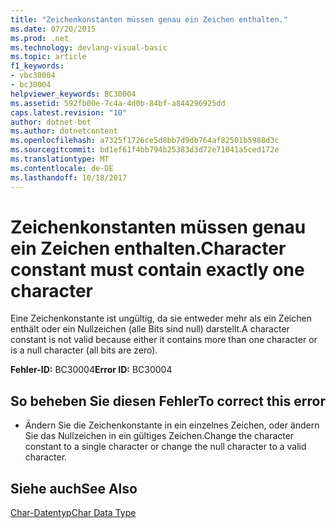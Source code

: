 ```yaml
---
title: "Zeichenkonstanten müssen genau ein Zeichen enthalten."
ms.date: 07/20/2015
ms.prod: .net
ms.technology: devlang-visual-basic
ms.topic: article
f1_keywords:
- vbc30004
- bc30004
helpviewer_keywords: BC30004
ms.assetid: 592fb00e-7c4a-4d0b-84bf-a844296925dd
caps.latest.revision: "10"
author: dotnet-bot
ms.author: dotnetcontent
ms.openlocfilehash: a7325f1726ce5d8bb7d9db764af82501b5988d3c
ms.sourcegitcommit: bd1ef61f4bb794b25383d3d72e71041a5ced172e
ms.translationtype: MT
ms.contentlocale: de-DE
ms.lasthandoff: 10/18/2017
---
```

# <a name="character-constant-must-contain-exactly-one-character"></a><span data-ttu-id="67e28-102">Zeichenkonstanten müssen genau ein Zeichen enthalten.</span><span class="sxs-lookup"><span data-stu-id="67e28-102">Character constant must contain exactly one character</span></span>
<span data-ttu-id="67e28-103">Eine Zeichenkonstante ist ungültig, da sie entweder mehr als ein Zeichen enthält oder ein Nullzeichen (alle Bits sind null) darstellt.</span><span class="sxs-lookup"><span data-stu-id="67e28-103">A character constant is not valid because either it contains more than one character or is a null character (all bits are zero).</span></span>  
  
 <span data-ttu-id="67e28-104">**Fehler-ID:** BC30004</span><span class="sxs-lookup"><span data-stu-id="67e28-104">**Error ID:** BC30004</span></span>  
  
## <a name="to-correct-this-error"></a><span data-ttu-id="67e28-105">So beheben Sie diesen Fehler</span><span class="sxs-lookup"><span data-stu-id="67e28-105">To correct this error</span></span>  
  
-   <span data-ttu-id="67e28-106">Ändern Sie die Zeichenkonstante in ein einzelnes Zeichen, oder ändern Sie das Nullzeichen in ein gültiges Zeichen.</span><span class="sxs-lookup"><span data-stu-id="67e28-106">Change the character constant to a single character or change the null character to a valid character.</span></span>  
  
## <a name="see-also"></a><span data-ttu-id="67e28-107">Siehe auch</span><span class="sxs-lookup"><span data-stu-id="67e28-107">See Also</span></span>  
 [<span data-ttu-id="67e28-108">Char-Datentyp</span><span class="sxs-lookup"><span data-stu-id="67e28-108">Char Data Type</span></span>](../../visual-basic/language-reference/data-types/char-data-type.md)
